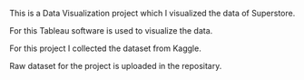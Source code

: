 This is a Data Visualization project which I visualized the data of Superstore.

For this Tableau software is used to visualize the data.

For this project I collected the dataset from Kaggle.

Raw dataset for the project is uploaded in the repositary.
